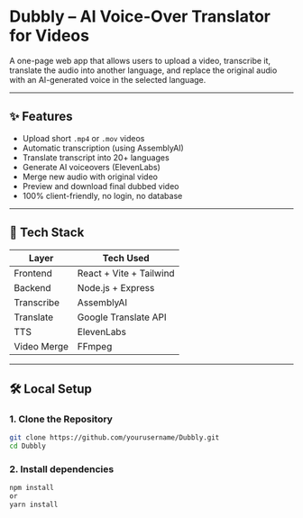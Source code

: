 # Dubbly – AI Voice-Over Translator for Videos
A one-page web app that allows users to upload a video, transcribe it, translate the audio into another language, and replace the original audio with an AI-generated voice in the selected language.

---

## ✨ Features

- Upload short `.mp4` or `.mov` videos
- Automatic transcription (using AssemblyAI)
- Translate transcript into 20+ languages
- Generate AI voiceovers (ElevenLabs)
- Merge new audio with original video
- Preview and download final dubbed video
- 100% client-friendly, no login, no database

---

## 🧱 Tech Stack

| Layer       | Tech Used               |
|-------------|--------------------------|
| Frontend    | React + Vite + Tailwind  |
| Backend     | Node.js + Express        |
| Transcribe  | AssemblyAI               |
| Translate   | Google Translate API     |
| TTS         | ElevenLabs               |
| Video Merge | FFmpeg                   |

---

## 🛠️ Local Setup

### 1. Clone the Repository

```bash
git clone https://github.com/yourusername/Dubbly.git
cd Dubbly
```

### 2. Install dependencies

```bash
npm install
or
yarn install
```
